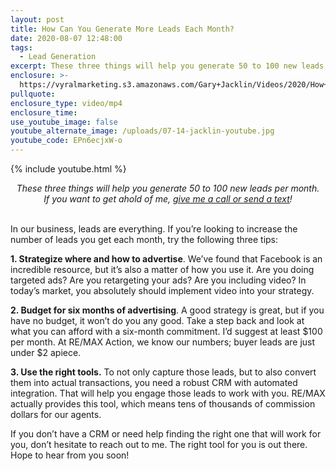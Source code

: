 ```yaml
---
layout: post
title: How Can You Generate More Leads Each Month?
date: 2020-08-07 12:48:00
tags:
  - Lead Generation
excerpt: These three things will help you generate 50 to 100 new leads per month.
enclosure: >-
  https://vyralmarketing.s3.amazonaws.com/Gary+Jacklin/Videos/2020/How+Can+You+Generate+More+Leads+Each+Month_.mp4
pullquote:
enclosure_type: video/mp4
enclosure_time:
use_youtube_image: false
youtube_alternate_image: /uploads/07-14-jacklin-youtube.jpg
youtube_code: EPn6ecjxW-o
---
```


{% include youtube.html %}

<center><em>These three things will help you generate 50 to 100 new leads per month.</em><br /><em>If you want to get ahold of me, <u><a href="tel:6306382600">give me a call or send a text</a></u>!</em></center>

<br>In our business, leads are everything. If you’re looking to increase the number of leads you get each month, try the following three tips:

**1\. Strategize where and how to advertise**. We’ve found that Facebook is an incredible resource, but it’s also a matter of how you use it. Are you doing targeted ads? Are you retargeting your ads? Are you including video? In today’s market, you absolutely should implement video into your strategy.

**2\. Budget for six months of advertising**. A good strategy is great, but if you have no budget, it won’t do you any good. Take a step back and look at what you can afford with a six-month commitment. I’d suggest at least $100 per month. At RE/MAX Action, we know our numbers; buyer leads are just under $2 apiece.&nbsp;

**3\. Use the right tools.** To not only capture those leads, but to also convert them into actual transactions, you need a robust CRM with automated integration. That will help you engage those leads to work with you. RE/MAX actually provides this tool, which means tens of thousands of commission dollars for our agents.

If you don’t have a CRM or need help finding the right one that will work for you, don’t hesitate to reach out to me. The right tool for you is out there. Hope to hear from you soon\!
